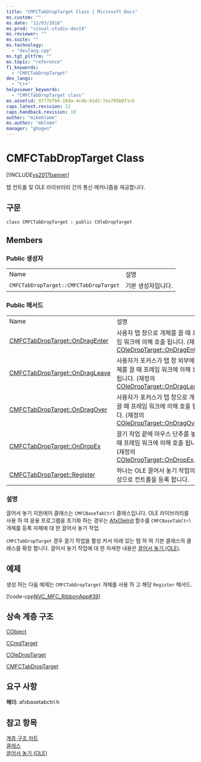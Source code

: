 ```yaml
---
title: "CMFCTabDropTarget Class | Microsoft Docs"
ms.custom: ""
ms.date: "12/03/2016"
ms.prod: "visual-studio-dev14"
ms.reviewer: ""
ms.suite: ""
ms.technology: 
  - "devlang-cpp"
ms.tgt_pltfrm: ""
ms.topic: "reference"
f1_keywords: 
  - "CMFCTabDropTarget"
dev_langs: 
  - "C++"
helpviewer_keywords: 
  - "CMFCTabDropTarget class"
ms.assetid: 9777b7b6-10da-4c4b-b1d1-7ea795b0f1cb
caps.latest.revision: 22
caps.handback.revision: 10
author: "mikeblome"
ms.author: "mblome"
manager: "ghogen"
---
```

# CMFCTabDropTarget Class
[!INCLUDE[vs2017banner](../../assembler/inline/includes/vs2017banner.md)]

탭 컨트롤 및 OLE 라이브러리 간의 통신 메커니즘을 제공합니다.  
  
## 구문  
  
```  
class CMFCTabDropTarget : public COleDropTarget  
```  
  
## Members  
  
### Public 생성자  
  
|||  
|-|-|  
|Name|설명|  
|`CMFCTabDropTarget::CMFCTabDropTarget`|기본 생성자입니다.|  
  
### Public 메서드  
  
|||  
|-|-|  
|Name|설명|  
|[CMFCTabDropTarget::OnDragEnter](../Topic/CMFCTabDropTarget::OnDragEnter.md)|사용자 탭 창으로 개체를 끌 때 프레임 워크에 의해 호출 됩니다.  \(재정의 [COleDropTarget::OnDragEnter](../Topic/COleDropTarget::OnDragEnter.md).\)|  
|[CMFCTabDropTarget::OnDragLeave](../Topic/CMFCTabDropTarget::OnDragLeave.md)|사용자가 포커스가 탭 창 외부에서 개체를 끌 때 프레임 워크에 의해 호출 됩니다.  \(재정의 [COleDropTarget::OnDragLeave](../Topic/COleDropTarget::OnDragLeave.md).\)|  
|[CMFCTabDropTarget::OnDragOver](../Topic/CMFCTabDropTarget::OnDragOver.md)|사용자가 포커스가 탭 창으로 개체를 끌 때 프레임 워크에 의해 호출 됩니다.  \(재정의 [COleDropTarget::OnDragOver](../Topic/COleDropTarget::OnDragOver.md).\)|  
|[CMFCTabDropTarget::OnDropEx](../Topic/CMFCTabDropTarget::OnDropEx.md)|끌기 작업 끝에 마우스 단추를 놓을 때 프레임 워크에 의해 호출 됩니다.  \(재정의 [COleDropTarget::OnDropEx](../Topic/COleDropTarget::OnDropEx.md).\)|  
|[CMFCTabDropTarget::Register](../Topic/CMFCTabDropTarget::Register.md)|하나는 OLE 끌어서 놓기 작업의 대상으로 컨트롤을 등록 합니다.|  
  
### 설명  
 끌어서 놓기 지원에이 클래스는 `CMFCBaseTabCtrl` 클래스입니다.  OLE 라이브러리를 사용 하 여 응용 프로그램을 초기화 하는 경우는 [AfxOleInit](../Topic/AfxOleInit.md) 함수를 `CMFCBaseTabCtrl` 개체를 등록 자체에 대 한 끌어서 놓기 작업.  
  
 `CMFCTabDropTarget` 경우 끌기 작업을 활성 커서 아래 있는 탭 하 여 기본 클래스의 클래스를 확장 합니다.  끌어서 놓기 작업에 대 한 자세한 내용은  [끌어서 놓기 \(OLE\)](../../mfc/drag-and-drop-ole.md).  
  
## 예제  
 생성 하는 다음 예제는 `CMFCTabDropTarget` 개체를 사용 하 고 해당 `Register` 메서드.  
  
 [!code-cpp[NVC_MFC_RibbonApp#39](../../mfc/reference/codesnippet/CPP/cmfctabdroptarget-class_1.cpp)]  
  
## 상속 계층 구조  
 [CObject](../../mfc/reference/cobject-class.md)  
  
 [CCmdTarget](../../mfc/reference/ccmdtarget-class.md)  
  
 [COleDropTarget](../../mfc/reference/coledroptarget-class.md)  
  
 [CMFCTabDropTarget](../../mfc/reference/cmfctabdroptarget-class.md)  
  
## 요구 사항  
 **헤더:** afxbasetabctrl.h  
  
## 참고 항목  
 [계층 구조 차트](../../mfc/hierarchy-chart.md)   
 [클래스](../../mfc/reference/mfc-classes.md)   
 [끌어서 놓기 \(OLE\)](../../mfc/drag-and-drop-ole.md)